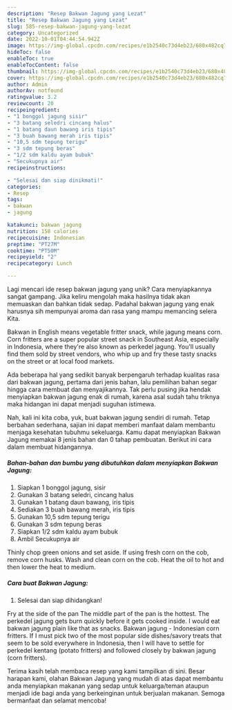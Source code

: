 ```yaml
---
description: "Resep Bakwan Jagung yang Lezat"
title: "Resep Bakwan Jagung yang Lezat"
slug: 585-resep-bakwan-jagung-yang-lezat
category: Uncategorized
date: 2022-10-01T04:44:54.942Z
image: https://img-global.cpcdn.com/recipes/e1b2540c73d4eb23/680x482cq70/bakwan-jagung-foto-resep-utama.jpg
hideToc: false
enableToc: true
enableTocContent: false
thumbnail: https://img-global.cpcdn.com/recipes/e1b2540c73d4eb23/680x482cq70/bakwan-jagung-foto-resep-utama.jpg
cover: https://img-global.cpcdn.com/recipes/e1b2540c73d4eb23/680x482cq70/bakwan-jagung-foto-resep-utama.jpg
author: Admin
authorAv: notfound
ratingvalue: 3.2
reviewcount: 20
recipeingredient:
- "1 bonggol jagung sisir"
- "3 batang seledri cincang halus"
- "1 batang daun bawang iris tipis"
- "3 buah bawang merah iris tipis"
- "10,5 sdm tepung terigu"
- "3 sdm tepung beras"
- "1/2 sdm kaldu ayam bubuk"
- "Secukupnya air"
recipeinstructions:

- "Selesai dan siap dinikmati!"
categories:
- Resep
tags:
- bakwan
- jagung

katakunci: bakwan jagung 
nutrition: 158 calories
recipecuisine: Indonesian
preptime: "PT27M"
cooktime: "PT50M"
recipeyield: "2"
recipecategory: Lunch

---
```





Lagi mencari ide resep bakwan jagung yang unik? Cara menyiapkannya sangat gampang. Jika keliru mengolah maka hasilnya tidak akan memuaskan dan bahkan tidak sedap. Padahal bakwan jagung yang enak harusnya sih mempunyai aroma dan rasa yang mampu memancing selera Kita.





Bakwan in English means vegetable fritter snack, while jagung means corn. Corn fritters are a super popular street snack in Southeast Asia, especially in Indonesia, where they&#39;re also known as perkedel jagung. You&#39;ll usually find them sold by street vendors, who whip up and fry these tasty snacks on the street or at local food markets.

Ada beberapa hal yang sedikit banyak berpengaruh terhadap kualitas rasa dari bakwan jagung, pertama dari jenis bahan, lalu pemilihan bahan segar hingga cara membuat dan menyajikannya. Tak perlu pusing jika hendak menyiapkan bakwan jagung enak di rumah, karena asal sudah tahu triknya maka hidangan ini dapat menjadi suguhan istimewa.






Nah, kali ini kita coba, yuk, buat bakwan jagung sendiri di rumah. Tetap berbahan sederhana, sajian ini dapat memberi manfaat dalam membantu menjaga kesehatan tubuhmu sekeluarga. Kamu dapat menyiapkan Bakwan Jagung memakai 8 jenis bahan dan 0 tahap pembuatan. Berikut ini cara dalam membuat hidangannya.

<!--inarticleads1-->

##### Bahan-bahan dan bumbu yang dibutuhkan dalam menyiapkan Bakwan Jagung:

1. Siapkan 1 bonggol jagung, sisir
1. Gunakan 3 batang seledri, cincang halus
1. Gunakan 1 batang daun bawang, iris tipis
1. Sediakan 3 buah bawang merah, iris tipis
1. Gunakan 10,5 sdm tepung terigu
1. Gunakan 3 sdm tepung beras
1. Siapkan 1/2 sdm kaldu ayam bubuk
1. Ambil Secukupnya air


Thinly chop green onions and set aside. If using fresh corn on the cob, remove corn husks. Wash and clean corn on the cob. Heat the oil to hot and then lower the heat to medium. 

<!--inarticleads2-->

##### Cara buat Bakwan Jagung:


1. Selesai dan siap dihidangkan!

Fry at the side of the pan The middle part of the pan is the hottest. The perkedel jagung gets burn quickly before it gets cooked inside. I would eat bakwan jagung plain like that as snacks. Bakwan jagung - Indonesian corn fritters. If I must pick two of the most popular side dishes/savory treats that seem to be sold everywhere in Indonesia, then I will have to settle for perkedel kentang (potato fritters) and followed closely by bakwan jagung (corn fritters). 

Terima kasih telah membaca resep yang kami tampilkan di sini. Besar harapan kami, olahan Bakwan Jagung yang mudah di atas dapat membantu anda menyiapkan makanan yang sedap untuk keluarga/teman ataupun menjadi ide bagi anda yang berkeinginan untuk berjualan makanan. Semoga bermanfaat dan selamat mencoba!
